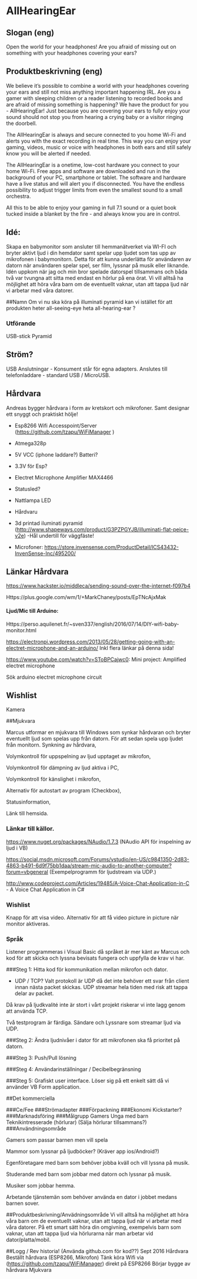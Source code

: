 ﻿# AllHearingEar
 
## Slogan (eng)
Open the world for your headphones!
Are you afraid of missing out on something with your headphones covering your ears? 

## Produktbeskrivning (eng)
We believe it’s possible to combine a world with your headphones covering your ears and still not miss anything important happening IRL. Are you a gamer with sleeping children or a reader listening to recorded books and are afraid of missing something is happening? We have the product for you - AllHearingEar! Just because you are covering your ears to fully enjoy your sound should not stop you from hearing a crying baby or a visitor ringing the doorbell. 

The AllHearingEar is always and secure connected to you home Wi-Fi and alerts you with the exact recording in real time. This way you can enjoy your gaming, videos, music or voice with headphones in both ears and still safely know you will be alerted if needed.

The AllHearingEar is a onetime, low-cost hardware you connect to your home Wi-Fi. Free apps and software are downloaded and run in the background of your PC, smartphone or tablet. The software and hardware have a live status and will alert you if disconnected. You have the endless possibility to adjust trigger limits from even the smallest sound to a small orchestra.

All this to be able to enjoy your gaming in full 7.1 sound or a quiet book tucked inside a blanket by the fire - and always know you are in control.


## Idé:
Skapa en babymonitor som ansluter till hemmanätverket via WI-FI och bryter aktivt ljud i din hemdator samt spelar upp ljudet som tas upp av mikrofonen i babymonitorn. 
Detta för att kunna underlätta för användaren av datorn när användaren spelar spel, ser film, lyssnar på musik eller liknande.
Idén uppkom när jag och min bror spelade datorspel tillsammans och båda två var tvungna att sitta med endast en hörlur på ena örat.
Vi vill alltså ha möjlighet att höra våra barn om de eventuellt vaknar, utan att tappa ljud när vi arbetar med våra datorer.

##Namn
Om vi nu ska köra på illuminati pyramid kan vi istället för att produkten heter all-seeing-eye heta all-hearing-ear ?

### Utförande
USB-stick
Pyramid

## Ström?

USB Anslutningar - Konsument står för egna adapters.
Anslutes till telefonladdare - standard USB / MicroUSB.

## Hårdvara

Andreas bygger hårdvara i form av kretskort och mikrofoner. Samt designar ett snyggt och praktiskt hölje!

- Esp8266 Wifi Accesspoint/Server (https://github.com/tzapu/WiFiManager )

- Atmega328p

- 5V VCC (iphone laddare?) Batteri?

- 3.3V för Esp?

- Electret Microphone Amplifier MAX4466

- Statusled?

- Nattlampa LED

- Hårdvaru

- 3d printad iluminati pyramid (http://www.shapeways.com/product/G3PZPGYJB/illuminati-flat-peice-v2e)
-Hål undertill för väggfäste!

- Microfoner: https://store.invensense.com/ProductDetail/ICS43432-InvenSense-Inc/495200/

## Länkar Hårdvara

https://www.hackster.io/middleca/sending-sound-over-the-internet-f097b4

Https://plus.google.com/wm/1/+MarkChaney/posts/EpTNcAjxMak

#### Ljud/Mic till Arduino:

Https://perso.aquilenet.fr/~sven337/english/2016/07/14/DIY-wifi-baby-monitor.html

https://electronpi.wordpress.com/2013/05/28/getting-going-with-an-electret-microphone-and-an-arduino/
Inkl flera länkar på denna sida!

https://www.youtube.com/watch?v=SToBPCajwc0: Mini project: Amplified electret microphone 

Sök arduino electret microphone circuit

## Wishlist
Kamera

##Mjukvara

Marcus utformar en mjukvara till Windows som synkar hårdvaran och bryter eventuellt ljud som spelas upp från datorn. För att sedan spela upp ljudet från monitorn.
Synkning av hårdvara,
 
Volymkontroll för uppspelning av ljud upptaget av mikrofon, 

Volymkontroll för dämpning av ljud aktiva i PC,
 
Volymkontroll för känslighet i mikrofon,
 
Alternativ för autostart av program (Checkbox),
 
Statusinformation, 

Länk till hemsida.

### Länkar till källor.

https://www.nuget.org/packages/NAudio/1.7.3 (NAudio API för inspelning av ljud i VB)

https://social.msdn.microsoft.com/Forums/vstudio/en-US/c9841350-2d83-4863-b491-6d9f75bb1daa/stream-mic-audio-to-another-computer?forum=vbgeneral (Exempelprogramm för ljudstream via UDP.)

http://www.codeproject.com/Articles/19485/A-Voice-Chat-Application-in-C - A Voice Chat Application in C#

### Wishlist
Knapp för att visa video.
Alternativ för att få video picture in picture när monitor aktiveras.

### Språk
Listener programmeras i Visual Basic då språket är mer känt av Marcus och kod för att skicka och lyssna bevisats fungera och uppfylla de krav vi har.

###Steg 1: Hitta kod för kommunikation mellan mikrofon och dator.
- UDP / TCP?
Valt protokoll är UDP då det inte behöver ett svar från client innan nästa packet skickas. UDP streamar hela tiden med risk att tappa delar av packet.
 
Då krav på ljudkvalité inte är stort i vårt projekt riskerar vi inte lagg genom att använda TCP.

Två testprogram är färdiga. Sändare och Lyssnare som streamar ljud via UDP. 

###Steg 2: Ändra ljudnivåer i dator för att mikrofonen ska få prioritet på datorn.

###Steg 3: Push/Pull lösning

###Steg 4: Användarinställningar / Decibelbegränsning

###Steg 5: Grafiskt user interface.
Löser sig på ett enkelt sätt då vi använder VB Form application.

##Det kommerciella

###Ce/Fee
###Strömadapter
###Förpackning
###Ekonomi
Kickstarter?
###Marknadsföring
###Målgrupp
Gamers
Unga med barn
Teknikintresserade (hörlurar) (Sälja hörlurar tillsammans?)
###Användningsområde

Gamers som passar barnen men vill spela

Mammor som lyssnar på ljudböcker? (Kräver app ios/Android?)

Egenföretagare med barn som behöver jobba kväll och vill lyssna på musik.

Studerande med barn som jobbar med datorn och lyssnar på musik.

Musiker som jobbar hemma.

Arbetande tjänstemän som behöver använda en dator i jobbet medans barnen sover.

##Produktbeskrivning/Anvädningsområde
Vi vill alltså ha möjlighet att höra våra barn om de eventuellt vaknar, utan att tappa ljud när vi arbetar med våra datorer.
På ett smart sätt höra din omgivning, exempelvis barn som vaknar, utan att tappa ljud via hörlurarna när man arbetar vid dator/platta/mobil.

##Logg / Rev historia! (Använda github.com för kod??)
Sept 2016
Hårdvara
Beställt hårdvara (ESP8266, Mikrofon)
Tänk köra Wifi via (https://github.com/tzapu/WiFiManager) direkt på ESP8266
Börjar bygge av hårdvara
Mjukvara


